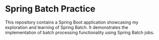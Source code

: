 # Spring Batch Practice
This repository contains a Spring Boot application showcasing my exploration and learning of Spring Batch. It demonstrates the implementation of batch processing functionality using Spring Batch jobs. 
